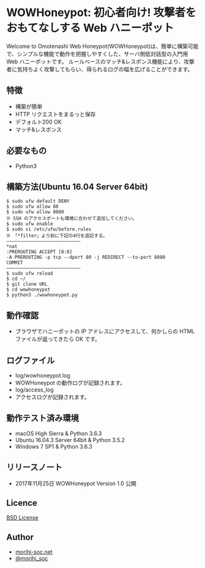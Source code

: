 # WOWHoneypot: 初心者向け! 攻撃者をおもてなしする Web ハニーポット

Welcome to Omotenashi Web Honeypot(WOWHoneypot)は、簡単に構築可能で、シンプルな機能で動作を把握しやすくした、サーバ側低対話型の入門用 Web ハニーポットです。
ルールベースのマッチ&レスポンス機能により、攻撃者に気持ちよく攻撃してもらい、得られるログの幅を広げることができます。

## 特徴
- 構築が簡単
- HTTP リクエストをまるっと保存
- デフォルト200 OK
- マッチ&レスポンス

## 必要なもの
- Python3

## 構築方法(Ubuntu 16.04 Server 64bit)
```
$ sudo ufw default DENY
$ sudo ufw allow 80
$ sudo ufw allow 8080
※ SSH のアクセスポートも環境に合わせて追加してください。
$ sudo ufw enable
$ sudo vi /etc/ufw/before.rules
※ 「*filter」より前に下記の4行を追記する。
———————————————————————————
*nat
:PREROUTING ACCEPT [0:0]
-A PREROUTING -p tcp --dport 80 -j REDIRECT --to-port 8080
COMMIT
———————————————————————————
$ sudo ufw reload
$ cd ~/
$ git clone URL
$ cd wowhoneypot
$ python3 ./wowhoneypot.py
```

## 動作確認
- ブラウザでハニーポットの IP アドレスにアクセスして、何かしらの HTML ファイルが返ってきたら OK です。

## ログファイル
- log/wowhoneypot.log
- WOWHoneypot の動作ログが記録されます。
- log/access_log
- アクセスログが記録されます。

## 動作テスト済み環境
- macOS High Sierra & Python 3.6.3
- Ubuntu 16.04.3 Server 64bit & Python 3.5.2
- Windows 7 SP1 & Python 3.6.3

## リリースノート
- 2017年11月25日 WOWHoneypot Version 1.0 公開

## Licence

[BSD License](https://github.com/morihisa/WOWHoneypot/blob/master/LICENSE)

## Author

- [morihi-soc.net](http://www.morihi-soc.net/)
- [@morihi_soc](https://twitter.com/morihi_soc)
